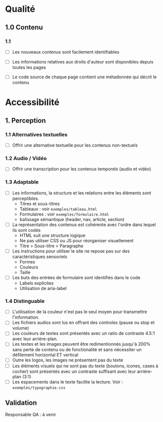 # Qualité

## 1.0 Contenu

### 1.1
- [ ] Les nouveaux contenus sont facilement identifiables
- [ ] Les informations relatives aux droits d'auteur sont disponibles depuis toutes les pages
- [ ] Le code source de chaque page contient une métadonnée qui décrit le contenu  


# Accessibilité

## 1. Perception

### 1.1 Alternatives textuelles
- [ ] Offrir une alternative textuelle pour les contenus non-textuels
### 1.2 Audio / Vidéo
- [ ] Offrir une transcription pour les contenus temporels (audio et vidéo)
### 1.3 Adaptable
- [ ] Les informations, la structure et les relations entre les éléments sont perceptibles. 
    - Titres et sous-titres
    - Tableaux : voir `exemples/tableau.html`
    - Formulaires : voir `exemples/formulaire.html`
    - balissage sémantique (header, nav, article, section)
- [ ] La représentation des contenus est cohérente avec l'ordre dans lequel ils sont codés
    - HTML suit une structure logique
    - Ne pas utiliser CSS ou JS pour réorganiser visuellement
    - Titre > Sous-titre > Paragraphe
- [ ] Les instructions pour utiliser le site ne repose pas sur des caractéristiques sensoriels
    - Formes
    - Couleurs
    - Taille
 - [ ] Les buts des entrées de formulaire sont identifiés dans le code
    - Labels explicites
    - Utilisation de aria-label
### 1.4 Distinguable
- [ ] L'utilisation de la couleur n'est pas le seul moyen pour transmettre l'information.
- [ ] Les fichiers audios sont lus en offrant des controles (pause ou stop et volume)
- [ ] Les couleurs de textes sont présentés avec un ratio de contraste 4.5:1 avec leur arrière-plan.
- [ ] Les textes et les images peuvent être redimentionnés jusqu'à 200% sans perte de contenu ou de fonctionalité et sans nécessiter un défilement horizontal ET vertical
- [ ] Outre les logos, les images ne présentent pas du texte
- [ ] Les éléments visuels qui ne sont pas du texte (boutons, icones, cases à cocher) sont présentés avec un contraste suffisant avec leur arrière-plan (3:1)
- [ ] Les espacements dans le texte facilite la lecture. Voir : `exemples/typographie.css`

## Validation
Responsable QA : à venir